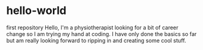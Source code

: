 # hello-world
first repository
Hello,
I'm a physiotherapist looking for a bit of career change so I am trying my hand at coding.  I have only done the basics so far but am really looking forward to ripping in and creating some cool stuff.
